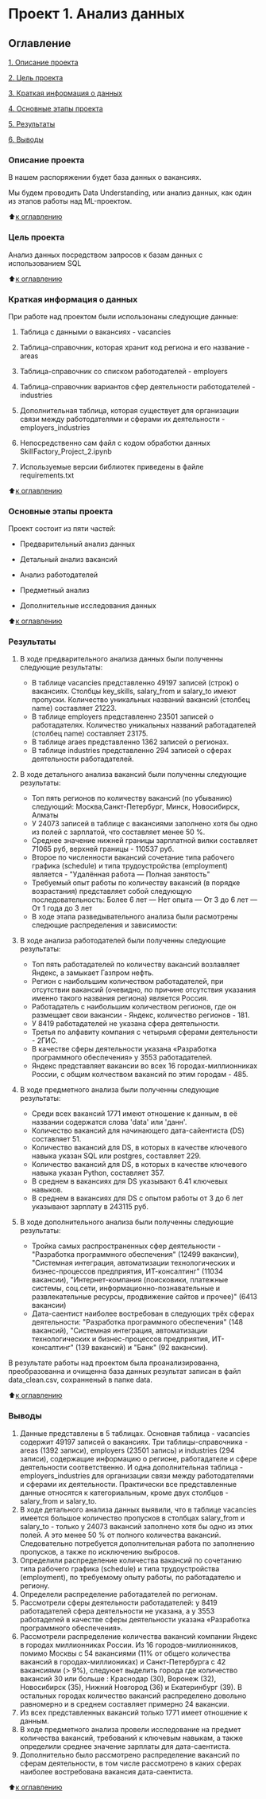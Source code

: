 # Проект 1. Анализ данных

## Оглавление

[1. Описание проекта](#описание-проекта)

[2. Цель проекта](#цель-проекта)

[3. Краткая информация о данных](https://github.com/Andrey-ShaM/Project_2_Data_Understanding/blob/master/README.md#Краткая-информация-о-данных)

[4. Основные этапы проекта](https://github.com/Andrey-ShaM/Project_2_Data_Understanding/blob/master/README.md#Основные-этапы-проекта)

[5. Результаты](https://github.com/Andrey-ShaM/Project_2_Data_Understanding/blob/master/README.md#Результаты)

[6. Выводы](https://github.com/Andrey-ShaM/Project_2_Data_Understanding/blob/master/README.md#Выводы)

### Описание проекта

В нашем распоряжении будет база данных о вакансиях. 

Мы будем проводить Data Understanding, или анализ данных, как один из этапов работы над ML-проектом.

:arrow_up:[к оглавлению](https://github.com/Andrey-ShaM/Project_2_Data_Understanding/blob/master/README.md#Оглавление)

### Цель проекта

Анализ данных посредством запросов к базам данных с использованием SQL

:arrow_up:[к оглавлению](https://github.com/Andrey-ShaM/Project_2_Data_Understanding/blob/master/README.md#Оглавление)

### Краткая информация о данных

При работе над проектом были использонаны следующие данные:

1. Таблица с данными о вакансиях - vacancies

2. Таблица-справочник, которая хранит код региона и его название - areas

3. Таблица-справочник со списком работодателей - employers

4. Таблица-справочник вариантов сфер деятельности работодателей - industries

5. Дополнительная таблица, которая существует для организации связи между работодателями и сферами их деятельности - employers_industries

6. Непосредственно сам файл с кодом обработки данных SkillFactory_Project_2.ipynb 

7. Используемые версии библиотек приведены в файле requirements.txt

:arrow_up:[к оглавлению](https://github.com/Andrey-ShaM/Project_2_Data_Understanding/blob/master/README.md#Оглавление)

### Основные этапы проекта

Проект состоит из пяти частей:

* Предварительный анализ данных

* Детальный анализ вакансий

* Анализ работодателей

* Предметный анализ

* Дополнительные исследования данных

:arrow_up:[к оглавлению](https://github.com/Andrey-ShaM/Project_2_Data_Understanding/blob/master/README.md#Оглавление)

### Результаты

1. В ходе предварительного анализа данных были полученны следующие результаты:
   * В таблице vacancies представленно 49197 записей (строк) о вакансиях. Столбцы key_skills, salary_from и salary_to имеют пропуски. Количество уникальных названий вакансий (столбец name) составляет 21223.
   * В таблице employers представленно 23501 записей о работадателях. Количество уникальных названий работадателей (столбец name) составляет 23175.
   * В таблице araes представленно 1362 записей о регионах.
   * В таблице industries представленно 294 записей о сферах деятельности работадателей.

2. В ходе детального анализа вакансий были полученны следующие результаты:
   * Топ пять регионов по количеству вакансий (по убыванию) следующий: Москва,Санкт-Петербург, Минск, Новосибирск, Алматы
   * У 24073 записей в таблице с вакансиями заполнено хотя бы одно из полей с зарплатой, что составляет менее 50 %.
   * Среднее значение нижней границы зарплатной вилки составляет 71065 руб, верхней границы - 110537 руб.
   * Второе по численности вакансий сочетание типа рабочего графика (schedule) и типа трудоустройства (employment) является - "Удалённая работа — Полная занятость"
   * Требуемый опыт работы по количеству вакансий (в порядке возрастания) представляет собой следующую последовательность: Более 6 лет — Нет опыта — От 3 до 6 лет — От 1 года до 3 лет
   * В ходе этапа разведывательного анализа были расмотрены следющие распределения и зависимости:   

3. В ходе анализа работодателей были полученны следующие результаты:

   * Топ пять работадателей по количеству вакансий возлавляет Яндекс, а замыкает Газпром нефть.
   * Регион с наибольшим количеством работадателей, при отсутствии вакансий (очевидно, по причине отсутствия указания именно такого названия региона) является Россия.
   * Работадатель с наибольшим количеством регионов, где он размещает свои вакансии - Яндекс, количество регионов - 181.
   * У 8419 работадателей не указана сфера деятельности.
   * Третья по алфавиту компания с четырьмя сферами деятельности - 2ГИС.
   * В качестве сферы деятельности указана «Разработка программного обеспечения» у 3553 работадателей.
   * Яндекс представляет вакансии во всех 16 городах-миллионниках России, с общим колчеством вакансий по этим городам - 485.

4. В ходе предметного анализа были полученны следующие результаты:
   * Среди всех вакансий 1771 имеют отношение к данным, в её названии содержатся слова 'data' или 'данн'.
   * Количество вакансий для начинающего дата-сайентиста (DS) составляет 51.
   * Количество вакансий для DS, в которых в качестве ключевого навыка указан SQL или postgres, составляет 229.
   * Количество вакансий для DS, в которых в качестве ключевого навыка указан Python, составляет 357.
   * В среднем в вакансиях для DS указывают 6.41 ключевых навыков.
   * В среднем в вакансиях для DS с опытом работы от 3 до 6 лет указывают зарплату в 243115 руб.

5. В ходе дополнительного анализа были полученны следующие результаты:
   * Тройка самых распространенных сфер деятельности - "Разработка программного обеспечения" (12499 вакансии), "Системная интеграция, автоматизации технологических и бизнес-процессов предприятия, ИТ-консалтинг" (11034 вакансии), "Интернет-компания (поисковики, платежные системы, соц.сети, информационно-познавательные и развлекательные ресурсы, продвижение сайтов и прочее)" (6413 вакансии)
   * Дата-саентист наиболее востребован в следующих трёх сферах деятельности: "Разработка программного обеспечения" (148 вакансий), "Системная интеграция, автоматизации технологических и бизнес-процессов предприятия, ИТ-консалтинг" (139 вакансий) и "Банк" (92 вакансии).


В результате работы над проектом была проанализированна, преобразованна и очищенна база данных результат записан в файл data_clean.csv, сохранненый в папке data.

:arrow_up:[к оглавлению](#Оглавление)


### Выводы
1. Данные представлены в 5 таблицах. Основная таблица - vacancies содержит 49197 записей о вакансиях. Три таблицы-справочника - areas (1392 записи), employers (23501 запись) и industries (294 записи), содержащие информацию о регионе, работадателе и сфере деятельности соответственно. И одна дополнительная таблица - employers_industries для организации связи между работодателями и сферами их деятельности. Практически все представленные данные относятся к категориальным, кроме двух столбцов - salary_from и salary_to.
2. В ходе детального анализа данных выявили, что в таблице vacancies имеется большое количество пропусков в столбцах salary_from и salary_to - только у 24073 вакансий заполнено хотя бы одно из этих полей. А это менее 50 % от полного количества вакансий. Следовательно потребуется дополнительная работа по заполнению пропусков, а также по исключению выбросов.
3. Определили распределение количества вакансий по сочетанию типа рабочего графика (schedule) и типа трудоустройства (employment), по требуемому опыту работы, по работадателю и региону.
4. Определели распределение работадателей по регионам.
5. Рассмотрели сферы деятельности работадателей: у 8419 работадателей сфера деятельности не указана, а у 3553 работаделей в качестве сферы деятельности указана «Разработка программного обеспечения».
6. Рассмотрели распределение количества вакансий компании Яндекс в городах миллионниках России. Из 16 городов-миллионников, помимо Москвы с 54 вакансиями (11% от общего количества вакансий в городах-миллиониках) и Санкт-Петербурга с 42 вакансиями (> 9%), следуюет выделить города где количество вакансий 30 или больше : Краснодар (30), Воронеж (32), Новосибирск (35), Нижний Новгород (36) и Екатеринбург (39). В остальных городах количество вакансий распределено довольно равномерно и в среднем составляет примерно 24 вакансии.
7. Из всех представленных вакансий только 1771 имеет отношение к данным. 
8. В ходе предметного анализа провели исследование на предмет количества вакансий, требований к ключевым навыкам, а также определили среднее значение зарплаты для дата-саентиста.
9. Дополнительно было рассмотрено распределение вакансий по сферам деятельности, в том числе рассмотрено в каких сферах наиболее востребована вакансия дата-саентиста.


:arrow_up:[к оглавлению](#Оглавление)